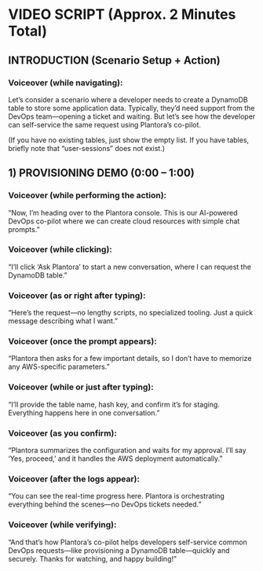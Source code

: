 # VIDEO SCRIPT (Approx. 2 Minutes Total)
## INTRODUCTION (Scenario Setup + Action)
### Voiceover (while navigating):
Let’s consider a scenario where a developer needs to create a DynamoDB table to store some application data.
Typically, they’d need support from the DevOps team—opening a ticket and waiting.
But let’s see how the developer can self-service the same request using Plantora’s co-pilot.

(If you have no existing tables, just show the empty list. If you have tables, briefly note that “user-sessions” does not exist.)

## 1) PROVISIONING DEMO (0:00 – 1:00)
  ### Voiceover (while performing the action):
  “Now, I’m heading over to the Plantora console. This is our AI-powered DevOps co-pilot where we can create cloud resources with simple chat prompts.”

  ### Voiceover (while clicking):
  “I’ll click ‘Ask Plantora’ to start a new conversation, where I can request the DynamoDB table.”

  ### Voiceover (as or right after typing):
  “Here’s the request—no lengthy scripts, no specialized tooling. Just a quick message describing what I want.”

  ### Voiceover (once the prompt appears):
  “Plantora then asks for a few important details, so I don’t have to memorize any AWS-specific parameters.”

  ### Voiceover (while or just after typing):
  “I’ll provide the table name, hash key, and confirm it’s for staging. Everything happens here in one conversation.”

  ### Voiceover (as you confirm):
  “Plantora summarizes the configuration and waits for my approval. I’ll say ‘Yes, proceed,’ and it handles the AWS deployment automatically.”

  ### Voiceover (after the logs appear):
  “You can see the real-time progress here. Plantora is orchestrating everything behind the scenes—no DevOps tickets needed.”

  ### Voiceover (while verifying):
“And that’s how Plantora’s co-pilot helps developers self-service common DevOps requests—like provisioning a DynamoDB table—quickly and securely.
Thanks for watching, and happy building!”